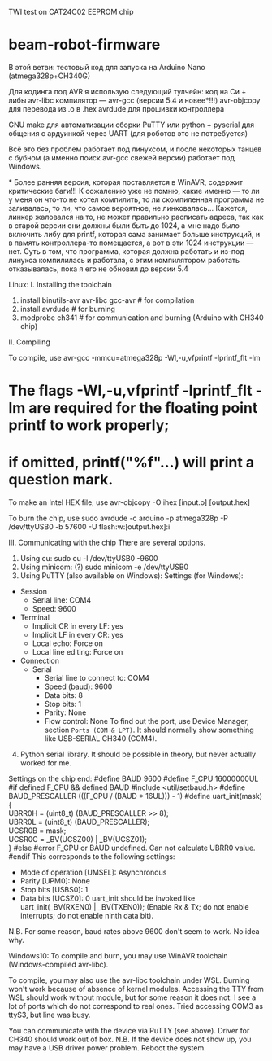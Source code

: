 TWI test on CAT24C02 EEPROM chip


# beam-robot-firmware

В этой ветви: тестовый код для запуска на Arduino Nano (atmega328p+CH340G)

Для кодинга под AVR я использую следующий тулчейн:
код на Си + либы avr-libc
компилятор — avr-gcc (версии 5.4 и новее\*!!!)
avr-objcopy для перевода из .o в .hex
avrdude для прошивки контроллера

GNU make для автоматизации сборки
PuTTY или python + pyserial для общения с ардуинкой через UART (для роботов это не потребуется)

Всё это без проблем работает под линуксом, и после некоторых танцев с бубном (а именно поиск avr-gcc свежей версии) работает под Windows.

\* Более ранняя версия, которая поставляется в WinAVR, содержит критические баги!!! К сожалению уже не помню, какие именно — то ли у меня он что-то не хотел компилить, то ли скомпиленная программа не заливалась, то ли, что самое вероятное, не линковалась... Кажется, линкер жаловался на то, не может правильно расписать адреса, так как в старой версии они должны были быть до 1024, а мне надо было включить либу для printf, которая сама занимает больше инструкций, и в память контроллера-то помещается, а вот в эти 1024 инструкции — нет. Суть в том, что программа, которая должна работать и из-под линукса компилилась и работала, с этим компилятором работать отказывалась, пока я его не обновил до версии 5.4


Linux:
I. Installing the toolchain
1. install binutils-avr avr-libc gcc-avr # for compilation
2. install avrdude # for burning
3. modprobe ch341 # for communication and burning (Arduino with CH340 chip)

II. Compiling

To compile, use
avr-gcc -mmcu=atmega328p -Wl,-u,vfprintf -lprintf_flt -lm
# The flags -Wl,-u,vfprintf -lprintf_flt -lm are required for the floating point printf to work properly;
# if omitted, printf("%f"...) will print a question mark.

To make an Intel HEX file, use
avr-objcopy -O ihex [input.o] [output.hex]

To burn the chip, use
sudo avrdude -c arduino -p atmega328p -P /dev/ttyUSB0 -b 57600 -U flash:w:[output.hex]:i

III. Communicating with the chip
There are several options.
1. Using cu:
sudo cu -l /dev/ttyUSB0 -9600
2. Using minicom: (?)
sudo minicom -e /dev/ttyUSB0
3. Using PuTTY (also available on Windows):
Settings (for Windows):
- Session
  * Serial line: COM4
  * Speed: 9600
- Terminal
  * Implicit CR in every LF: yes
  * Implicit LF in every CR: yes
  * Local echo: Force on
  * Local line editing: Force on
- Connection
  - Serial
    * Serial line to connect to: COM4
    * Speed (baud): 9600
    * Data bits: 8
    * Stop bits: 1
    * Parity: None
    * Flow control: None
To find out the port, use Device Manager, section `Ports (COM & LPT)`. It should normally show something like USB-SERIAL CH340 (COM4).
4. Python serial library. It should be possible in theory, but never actually worked for me.

Settings on the chip end:
#define BAUD 9600
#define F_CPU 16000000UL
#if defined F_CPU && defined BAUD
	#include <util/setbaud.h>
	#define BAUD_PRESCALLER (((F_CPU / (BAUD * 16UL))) - 1)
	#define uart_init(mask) { \
		UBRR0H = (uint8_t) (BAUD_PRESCALLER >> 8); \
		UBRR0L = (uint8_t) (BAUD_PRESCALLER); \
		UCSR0B = mask; \
		UCSR0C = _BV(UCSZ00) | _BV(UCSZ01); \
	}
#else
	#error F_CPU or BAUD undefined. Can not calculate UBRR0 value.
#endif
This corresponds to the following settings:
- Mode of operation [UMSEL]: Asynchronous
- Parity [UPM0]: None
- Stop bits [USBS0]: 1
- Data bits [UCSZ0]: 0
uart_init should be invoked like
uart_init(_BV(RXEN0) | _BV(TXEN0));
(Enable Rx & Tx; do not enable interrupts; do not enable ninth data bit).

N.B. For some reason, baud rates above 9600 don't seem to work. No idea why.

Windows10:
To compile and burn, you may use WinAVR toolchain (Windows-compiled avr-libc).

To compile, you may also use the avr-libc toolchain under WSL. Burning won't work because of absence of kernel modules. Accessing the TTY from WSL should work without module, but for some reason it does not: I see a lot of ports which do not correspond to real ones. Tried accessing COM3 as ttyS3, but line was busy.

You can communicate with the device via PuTTY (see above). Driver for CH340 should work out of box.
N.B. If the device does not show up, you may have a USB driver power problem. Reboot the system.



